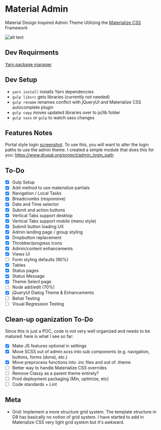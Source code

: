 # Material Admin
Material Design Inspired Admin Theme Utilizing the [Materialize CSS](http://materializecss.com/) Framework

![alt text][logo]

[logo]: https://github.com/briancwald/material_admin/blob/8.x-1.x/images/screenshot.png "Drupal Material Admin"

## Dev Requirments 
[Yarn package manager](https://yarnpkg.com)

## Dev Setup 
 - `yarn install` installs Yarn dependencies
 - `gulp libsrc` gets libraries (currently not needed)
 - `gulp rename` renames conflict with jQueryUI and Materialize CSS autocomplete plugin
 - `gulp copy` moves updated libraries over to js/lib folder
 - `gulp sass` or `gulp` to watch sass changes

 ## Features Notes
 Portal style login [screenshot](https://dl.dropboxusercontent.com/u/8476966/portal-login.png). To use this, you will want to alter the login paths to use the admin theme. I created a simple module that does this for you: https://www.drupal.org/project/admin_login_path

## To-Do
- [x] Gulp Setup
- [x] Add method to use materialize partials
- [x] Navigation / Local Tasks
- [x] Breadcrumbs (responsive)
- [x] Date and Time selector
- [x] Submit and action buttons
- [x] Vertical Tabs support desktop
- [x] Vertical Tabs support mobile (menu style)
- [x] Submit button loading UX
- [x] Admin landing page / group styling
- [x] Dropbutton replacement
- [x] Throbber/progress icons
- [x] Admin/content enhancements 
- [x] Views UI
- [ ] Form styling defaults (90%)
- [x] Tables
- [x] Status pages
- [x] Status Message
- [x] Theme Select page
- [ ] Node add/edit (70%)
- [x] jQueryUI Dialog Theme & Enhancements
- [ ] Behat Testing
- [ ] Visual Regression Testing

## Clean-up oganization To-Do
Since this is just a POC, code is not very well organized and needs to be matured. here is what I see so far:

- [x] Make JS features optional in settings
- [x] Move SCSS out of admin.scss into sub components (e.g. navigation, buttons, forms (done), etc.)
- [x] Move preprocess functions into .inc files and out of .theme
- [ ] Better way to handle Materialize CSS overrides
- [ ] Remove Classy as a parent theme entirely?
- [ ] Prod deployment packaging (Min, optimize, etc)
- [ ] Code standards + Lint

## Meta

- Grid: Implement a more structure grid system. The template structure in D8 has basically no notion of grid system. I have started to add in Materialize CSS very light grid system but it's awkward.

